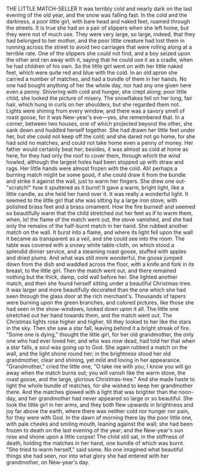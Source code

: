 THE LITTLE MATCH-SELLER
It
was
terribly
cold
and
nearly
dark
on
the
last
evening
of
the
old
year,
and
the
snow
was
falling
fast.
In
the
cold
and
the
darkness,
a
poor
little
girl,
with
bare
head
and
naked
feet,
roamed
through
the
streets.
It
is
true
she
had
on
a
pair
of
slippers
when
she
left
home,
but
they
were
not
of
much
use.
They
were
very
large,
so
large,
indeed,
that
they
had
belonged
to
her
mother,
and
the
poor
little
creature
had
lost
them
in
running
across
the
street
to
avoid
two
carriages
that
were
rolling
along
at
a
terrible
rate.
One
of
the
slippers
she
could
not
find,
and
a
boy
seized
upon
the
other
and
ran
away
with
it,
saying
that
he
could
use
it
as
a
cradle,
when
he
had
children
of
his
own.
So
the
little
girl
went
on
with
her
little
naked
feet,
which
were
quite
red
and
blue
with
the
cold.
In
an
old
apron
she
carried
a
number
of
matches,
and
had
a
bundle
of
them
in
her
hands.
No
one
had
bought
anything
of
her
the
whole
day,
nor
had
any
one
given
here
even
a
penny.
Shivering
with
cold
and
hunger,
she
crept
along;
poor
little
child,
she
looked
the
picture
of
misery.
The
snowflakes
fell
on
her
long,
fair
hair,
which
hung
in
curls
on
her
shoulders,
but
she
regarded
them
not.
Lights
were
shining
from
every
window,
and
there
was
a
savory
smell
of
roast
goose,
for
it
was
New-year's
eve—yes,
she
remembered
that.
In
a
corner,
between
two
houses,
one
of
which
projected
beyond
the
other,
she
sank
down
and
huddled
herself
together.
She
had
drawn
her
little
feet
under
her,
but
she
could
not
keep
off
the
cold;
and
she
dared
not
go
home,
for
she
had
sold
no
matches,
and
could
not
take
home
even
a
penny
of
money.
Her
father
would
certainly
beat
her;
besides,
it
was
almost
as
cold
at
home
as
here,
for
they
had
only
the
roof
to
cover
them,
through
which
the
wind
howled,
although
the
largest
holes
had
been
stopped
up
with
straw
and
rags.
Her
little
hands
were
almost
frozen
with
the
cold.
Ah!
perhaps
a
burning
match
might
be
some
good,
if
she
could
draw
it
from
the
bundle
and
strike
it
against
the
wall,
just
to
warm
her
fingers.
She
drew
one
out-"scratch!"
how
it
sputtered
as
it
burnt!
It
gave
a
warm,
bright
light,
like
a
little
candle,
as
she
held
her
hand
over
it.
It
was
really
a
wonderful
light.
It
seemed
to
the
little
girl
that
she
was
sitting
by
a
large
iron
stove,
with
polished
brass
feet
and
a
brass
ornament.
How
the
fire
burned!
and
seemed
so
beautifully
warm
that
the
child
stretched
out
her
feet
as
if
to
warm
them,
when,
lo!
the
flame
of
the
match
went
out,
the
stove
vanished,
and
she
had
only
the
remains
of
the
half-burnt
match
in
her
hand.
She
rubbed
another
match
on
the
wall.
It
burst
into
a
flame,
and
where
its
light
fell
upon
the
wall
it
became
as
transparent
as
a
veil,
and
she
could
see
into
the
room.
The
table
was
covered
with
a
snowy
white
table-cloth,
on
which
stood
a
splendid
dinner
service,
and
a
steaming
roast
goose,
stuffed
with
apples
and
dried
plums.
And
what
was
still
more
wonderful,
the
goose
jumped
down
from
the
dish
and
waddled
across
the
floor,
with
a
knife
and
fork
in
its
breast,
to
the
little
girl.
Then
the
match
went
out,
and
there
remained
nothing
but
the
thick,
damp,
cold
wall
before
her.
She
lighted
another
match,
and
then
she
found
herself
sitting
under
a
beautiful
Christmas-tree.
It
was
larger
and
more
beautifully
decorated
than
the
one
which
she
had
seen
through
the
glass
door
at
the
rich
merchant's.
Thousands
of
tapers
were
burning
upon
the
green
branches,
and
colored
pictures,
like
those
she
had
seen
in
the
show-windows,
looked
down
upon
it
all.
The
little
one
stretched
out
her
hand
towards
them,
and
the
match
went
out.
The
Christmas
lights
rose
higher
and
higher,
till
they
looked
to
her
like
the
stars
in
the
sky.
Then
she
saw
a
star
fall,
leaving
behind
it
a
bright
streak
of
fire.
"Some
one
is
dying,"
thought
the
little
girl,
for
her
old
grandmother,
the
only
one
who
had
ever
loved
her,
and
who
was
now
dead,
had
told
her
that
when
a
star
falls,
a
soul
was
going
up
to
God.
She
again
rubbed
a
match
on
the
wall,
and
the
light
shone
round
her;
in
the
brightness
stood
her
old
grandmother,
clear
and
shining,
yet
mild
and
loving
in
her
appearance.
"Grandmother,"
cried
the
little
one,
"O
take
me
with
you;
I
know
you
will
go
away
when
the
match
burns
out;
you
will
vanish
like
the
warm
stove,
the
roast
goose,
and
the
large,
glorious
Christmas-tree."
And
she
made
haste
to
light
the
whole
bundle
of
matches,
for
she
wished
to
keep
her
grandmother
there.
And
the
matches
glowed
with
a
light
that
was
brighter
than
the
noon-day,
and
her
grandmother
had
never
appeared
so
large
or
so
beautiful.
She
took
the
little
girl
in
her
arms,
and
they
both
flew
upwards
in
brightness
and
joy
far
above
the
earth,
where
there
was
neither
cold
nor
hunger
nor
pain,
for
they
were
with
God.
In
the
dawn
of
morning
there
lay
the
poor
little
one,
with
pale
cheeks
and
smiling
mouth,
leaning
against
the
wall;
she
had
been
frozen
to
death
on
the
last
evening
of
the
year;
and
the
New-year's
sun
rose
and
shone
upon
a
little
corpse!
The
child
still
sat,
in
the
stiffness
of
death,
holding
the
matches
in
her
hand,
one
bundle
of
which
was
burnt.
"She
tried
to
warm
herself,"
said
some.
No
one
imagined
what
beautiful
things
she
had
seen,
nor
into
what
glory
she
had
entered
with
her
grandmother,
on
New-year's
day.
